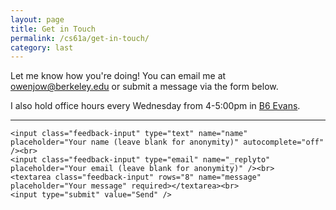 ```yaml
---
layout: page
title: Get in Touch
permalink: /cs61a/get-in-touch/
category: last
---
```


Let me know how you're doing! You can email me at <a href="mailto:owenjow@berkeley.edu">owenjow@berkeley.edu</a> or submit a message via the form below.

I also hold office hours every Wednesday from 4-5:00pm in <a href="http://www.berkeley.edu/map?evans" target="_blank">B6 Evans</a>.

<hr />

<form action="//formspree.io/owenjow@berkeley.edu" method="POST">
    <input type="hidden" name="_subject" value="New submission from your 61A page" />
    <input type="text" name="_gotcha" style="display:none" />
    
    <input class="feedback-input" type="text" name="name" placeholder="Your name (leave blank for anonymity)" autocomplete="off" /><br>
    <input class="feedback-input" type="email" name="_replyto" placeholder="Your email (leave blank for anonymity)" /><br>
    <textarea class="feedback-input" rows="8" name="message" placeholder="Your message" required></textarea><br>
    <input type="submit" value="Send" />
</form>
